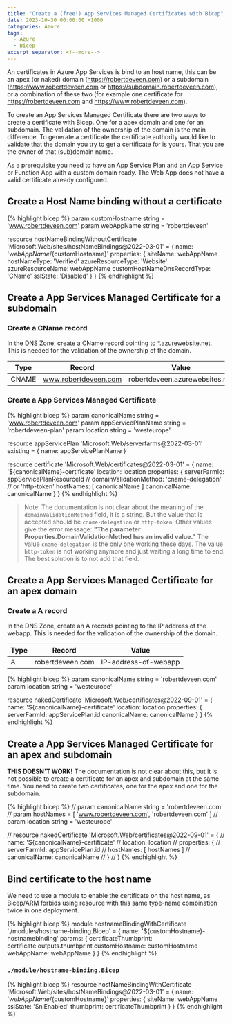 ```yaml
---
title: "Create a (free!) App Services Managed Certificates with Bicep"
date: 2023-10-30 00:00:00 +1000
categories: Azure
tags:
  - Azure
  - Bicep
excerpt_separator: <!--more-->
---
```

An certificates in Azure App Services is bind to an host name, this can be an apex (or naked) domain (<https://robertdeveen.com>) or a subdomain (<https://www.robertdeveen.com> or <https://subdomain.robertdeveen.com>), or a combination of these two (for example one certificate for <https://robertdeveen.com> and <https://www.robertdeveen.com>).

To create an App Services Managed Certificate there are two ways to create a certificate with Bicep. One for a apex domain and one for an subdomain. The validation of the ownership of the domain is the main difference. To generate a certificate the certificate authority would like to validate that the domain you try to get a certificate for is yours. That you are the owner of that (sub)domain name.

<!--more-->

As a prerequisite you need to have an App Service Plan and an App Service or Function App with a custom domain ready. The Web App does not have a valid certificate already configured.

## Create a Host Name binding without a certificate

{% highlight bicep %}
param customHostname string = 'www.robertdeveen.com'
param webAppName string = 'robertdeveen'

resource hostNameBindingWithoutCertificate 'Microsoft.Web/sites/hostNameBindings@2022-03-01' = {
  name: '${webAppName}/${customHostname}'
  properties: {
    siteName: webAppName
    hostNameType: 'Verified'
    azureResourceType: 'Website'
    azureResourceName: webAppName
    customHostNameDnsRecordType: 'CName'
    sslState: 'Disabled'
  }
}
{% endhighlight %}

## Create a App Services Managed Certificate for a subdomain

### Create a CName record

In the DNS Zone, create a CName record pointing to *.azurewebsite.net. This is needed for the validation of the ownership of the domain.

| Type | Record | Value |
| --- | --- | --- |
| CNAME | www.robertdeveen.com | robertdeveen.azurewebsites.net |

### Create a App Services Managed Certificate

{% highlight bicep %}
param canonicalName string = 'www.robertdeveen.com'
param appServicePlanName string = 'robertdeveen-plan'
param location string = 'westeurope'

resource appServicePlan 'Microsoft.Web/serverfarms@2022-03-01' existing =  {
  name: appServicePlanName
}

resource certificate 'Microsoft.Web/certificates@2022-03-01' = {
  name: '${canonicalName}-certificate'
  location: location
  properties: {
    serverFarmId: appServicePlanResourceId
    // domainValidationMethod: 'cname-delegation' // or 'http-token'
    hostNames: [ canonicalName ]
    canonicalName: canonicalName
  }
}
{% endhighlight %}

> Note: The documentation is not clear about the meaning of the `domainValidationMethod` field, it is a string. But the value that is accepted should be `cname-delegation` or `http-token`. Other values give the error message: **"The parameter Properties.DomainValidationMethod has an invalid value."**
The value `cname-delegation` is the only one working these days. The value `http-token` is not working anymore and just waiting a long time to end. The best solution is to not add that field.

## Create a App Services Managed Certificate for an apex domain

### Create a A record

In the DNS Zone, create an A records pointing to the IP address of the webapp. This is needed for the validation of the ownership of the domain.

| Type | Record | Value |
| --- | --- | --- |
| A | robertdeveen.com | IP-address-of-webapp |

{% highlight bicep %}
param canonicalName string = 'robertdeveen.com'
param location string = 'westeurope'

resource nakedCertificate 'Microsoft.Web/certificates@2022-09-01' = {
  name: '${canonicalName}-certificate'
  location: location
  properties: {
    serverFarmId: appServicePlan.id
    canonicalName: canonicalName
  }
}
{% endhighlight %}

## Create a App Services Managed Certificate for an apex and subdomain

**THIS DOESN'T WORK!** The documentation is not clear about this, but it is not possible to create a certificate for an apex and subdomain at the same time. You need to create two certificates, one for the apex and one for the subdomain.

{% highlight bicep %}
// param canonicalName string = 'robertdeveen.com'
// param hostNames = [ 'www.robertdeveen.com', 'robertdeveen.com' ]
// param location string = 'westeurope'

// resource nakedCertificate 'Microsoft.Web/certificates@2022-09-01' = {
//   name: '${canonicalName}-certificate'
//   location: location
//   properties: {
//     serverFarmId: appServicePlan.id
//     hostNames: [ hostNames ]
//     canonicalName: canonicalName
//   }
// }
{% endhighlight %}

## Bind certificate to the host name

We need to use a module to enable the certificate on the host name, as Bicep/ARM forbids using resource with this same type-name combination twice in one deployment.

{% highlight bicep %}
module hostnameBindingWithCertificate './modules/hostname-binding.Bicep' = {
  name: '${customHostname}-hostnamebinding'
  params: {
    certificateThumbprint: certificate.outputs.thumbprint
    customHostname: customHostname
    webAppName: webAppName
  }
}
{% endhighlight %}

### `./module/hostname-binding.Bicep`

{% highlight bicep %}
resource hostNameBindingWithCertificate 'Microsoft.Web/sites/hostNameBindings@2022-03-01' = {
  name: '${webAppName}/${customHostname}'
  properties: {
    siteName: webAppName
    sslState: 'SniEnabled'
    thumbprint: certificateThumbprint
  }
}
{% endhighlight %}
